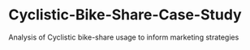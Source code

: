 # Cyclistic-Bike-Share-Case-Study
Analysis of Cyclistic bike-share usage to inform marketing strategies
